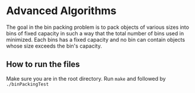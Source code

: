 # Advanced Algorithms

The goal in the bin packing problem is to pack objects of various sizes into bins of fixed capacity in such a way that the total number of bins used in minimized. Each bins has a fixed capacity and no bin can contain objects whose size exceeds the bin's capacity.

## How to run the files

Make sure you are in the root directory.
Run `make` and followed by `./binPackingTest`

